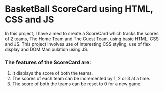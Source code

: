 # BasketBall ScoreCard using HTML, CSS and JS

In this project, I have aimed to create a ScoreCard which tracks the scores of 2 teams, The Home Team and The Guest Team, using basic HTML, CSS and JS. This project involves use of interesting CSS styling, use of flex display and DOM Manipulation using JS.

### The features of the ScoreCard are: 
1. It displays the score of both the teams.
1. The scores of each team can be incremented by 1, 2 or 3 at a time.
1. The score of both the teams can be reset to 0 for a new game.
<br/>
